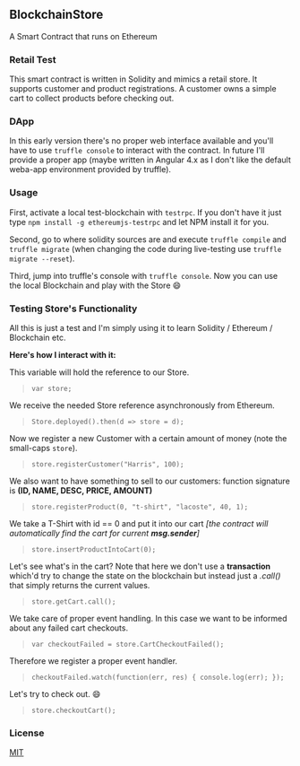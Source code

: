 ## BlockchainStore

A Smart Contract that runs on Ethereum

### Retail Test

This smart contract is written in Solidity and mimics a retail store. It supports customer and product registrations. A customer owns a simple cart to collect products before checking out.

### DApp

In this early version there's no proper web interface available and you'll have to use `truffle console` to interact with the contract. In future I'll provide a proper app (maybe written in Angular 4.x as I don't like the default weba-app environment provided by truffle).

### Usage

First, activate a local test-blockchain with `testrpc`. If you don't have it just type `npm install -g ethereumjs-testrpc` and let NPM install it for you.

Second, go to where solidity sources are and execute `truffle compile` and `truffle migrate` (when changing the code during live-testing use `truffle migrate --reset`).

Third, jump into truffle's console with `truffle console`. Now you can use the local Blockchain and play with the Store :smile:

### Testing Store's Functionality

All this is just a test and I'm simply using it to learn Solidity / Ethereum / Blockchain etc.

**Here's how I interact with it:**

This variable will hold the reference to our Store.

> `var store;`

 We receive the needed Store reference asynchronously from Ethereum.

> `Store.deployed().then(d => store = d);`

Now we register a new Customer with a certain amount of money (note the small-caps `store`).

> `store.registerCustomer("Harris", 100);`

We also want to have something to sell to our customers: function signature is **(ID, NAME, DESC, PRICE, AMOUNT)**

> `store.registerProduct(0, "t-shirt", "lacoste", 40, 1);`

We take a T-Shirt with id == 0 and put it into our cart *[the contract will automatically find the cart for current **msg.sender**]*

> `store.insertProductIntoCart(0);`

Let's see what's in the cart? Note that here we don't use a **transaction** which'd try to change the state on the blockchain but instead just a *.call()* that simply returns the current values.

> `store.getCart.call();`

We take care of proper event handling. In this case we want to be informed about any failed cart checkouts.

> `var checkoutFailed = store.CartCheckoutFailed();`

Therefore we register a proper event handler.

> `checkoutFailed.watch(function(err, res) { console.log(err); });`

Let's try to check out. :smile:

> `store.checkoutCart();`

### License

[MIT](https://github.com/brakmic/BlockchainStore/blob/master/LICENSE)
